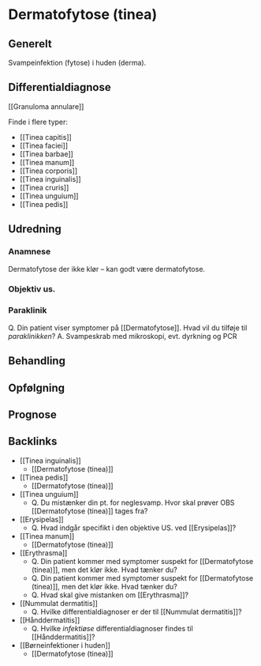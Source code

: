 # Dermatofytose (tinea)
## Generelt
Svampeinfektion (fytose) i huden (derma). 

## Differentialdiagnose
[[Granuloma annulare]]

Finde i flere typer:
* [[Tinea capitis]]
* [[Tinea faciei]]
* [[Tinea barbae]]
* [[Tinea manum]]
* [[Tinea corporis]]
* [[Tinea inguinalis]]
* [[Tinea cruris]]
* [[Tinea unguium]]
* [[Tinea pedis]]

## Udredning
### Anamnese
Dermatofytose der ikke klør – kan godt være dermatofytose. 

### Objektiv us.

### Paraklinik
Q. Din patient viser symptomer på [[Dermatofytose]]. Hvad vil du tilføje til *paraklinikken*? 
A. Svampeskrab med mikroskopi, evt. dyrkning og PCR

## Behandling


## Opfølgning


## Prognose


## Backlinks
* [[Tinea inguinalis]]
	* [[Dermatofytose (tinea)]]
* [[Tinea pedis]]
	* [[Dermatofytose (tinea)]]
* [[Tinea unguium]]
	* Q. Du mistænker din pt. for neglesvamp. Hvor skal prøver OBS [[Dermatofytose (tinea)]] tages fra?
* [[Erysipelas]]
	* Q. Hvad indgår specifikt i den objektive US. ved [[Erysipelas]]?
* [[Tinea manum]]
	* [[Dermatofytose (tinea)]]
* [[Erythrasma]]
	* Q. Din patient kommer med symptomer suspekt for [[Dermatofytose (tinea)]], men det klør ikke. Hvad tænker du?
	* Q. Din patient kommer med symptomer suspekt for [[Dermatofytose (tinea)]], men det klør ikke. Hvad tænker du?
	* Q. Hvad skal give mistanken om [[Erythrasma]]?
* [[Nummulat dermatitis]]
	* Q. Hvilke differentialdiagnoser er der til [[Nummulat dermatitis]]?
* [[Hånddermatitis]]
	* Q. Hvilke *infektiøse* differentialdiagnoser findes til [[Hånddermatitis]]?
* [[Børneinfektioner i huden]]
	* [[Dermatofytose (tinea)]]

<!-- #anki/tag/med/Derma #anki/deck/Medicine #anki/tag/med/GP #anki/tag/med/Infectious -->

<!-- {BearID:8E37A5B9-AC85-4A53-95C8-DAFE9F1D0061-43570-00004DA1D7D9AF5D} -->
